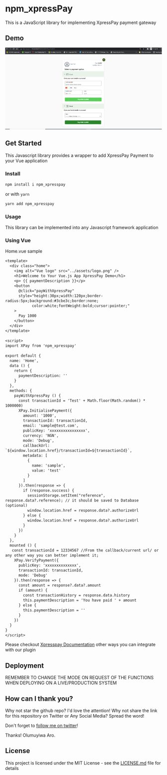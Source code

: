 # npm_xpressPay

This is a JavaScript library for implementing XpressPay payment gateway

## Demo

![Demo](npm_xpressPay.PNG?raw=true "Demo Image")

## Get Started

This Javascript library provides a wrapper to add XpressPay Payment to your Vue application



### Install

```sh
npm install i npm_xpresspay
```

or with `yarn`

```sh
yarn add npm_xpresspay
```

### Usage

This library can be implemented into any Javascript framework application


###  Using Vue
Home.vue sample
```vue
<template>
  <div class="home">
    <img alt="Vue logo" src="../assets/logo.png" />
    <h1>Welcome to Your Vue.js App XpressPay Demo</h1>
    <p> {{ paymentDescription }}</p>
    <button
      @click="payWithXpressPay"
      style="height:30px;width:120px;border-radius:5px;background:#3cbe3c;border:none;
            color:white;fontWeight:bold;cursor:pointer;"
    >
      Pay 1000
    </button>
  </div>
</template>

<script>
import XPay from 'npm_xpresspay'

export default {
  name: 'Home',
  data () {
    return {
      paymentDescription: ''
    }
  },
  methods: {
    payWithXpressPay () {
      const transactionId = 'Test' + Math.floor(Math.random() * 1000000)
      XPay.InitialisePayment({
        amount: '1000',
        transactionId: transactionId,
        email: 'sample@test.com',
        publicKey: 'xxxxxxxxxxxxxxxx',
        currency: 'NGN',
        mode: 'Debug',
        callbackUrl: `${window.location.href}/transactionId=${transactionId}`,
        metadata: [
          {
            name: 'sample',
            value: 'test'
          }
        ]
      }).then(response => {
        if (response.success) {
          sessionStorage.setItem("reference", response.data?.reference); // it should be saved to Database (optional)
          window.location.href = response.data?.authorizeUrl
        } else {
          window.location.href = response.data?.authorizeUrl
        }
      })
    }
  },
  mounted () {
   const transactionId = 12334567 //From the callback/current url/ or any other way you can better implement it;
    XPay.VerifyPayment({
      publicKey: 'xxxxxxxxxxxxxx',
      transactionId: transactionId,
      mode: 'Debug'
    }).then(response => {
      const amount = response?.data?.amount
      if (amount) {
        const transactionHistory = response.data.history
        this.paymentDescription = 'You have paid ' + amount
      } else {
        this.paymentDescription = ''
      }
    })
  }
}
</script>
```
Please checkout [Xpresspay Documentation](https://github.com) other ways you can integrate with our plugin
## Deployment

REMEMBER TO CHANGE THE MODE ON REQUEST OF THE FUNCTIONS WHEN DEPLOYING ON A LIVE/PRODUCTION SYSTEM


## How can I thank you?

Why not star the github repo? I'd love the attention! Why not share the link for this repository on Twitter or Any Social Media? Spread the word!

Don't forget to [follow me on twitter](https://twitter.com/muyiTechBadtGuy)!

Thanks!
Olumuyiwa Aro.

## License

This project is licensed under the MIT License - see the [LICENSE.md](LICENSE.md) file for details


